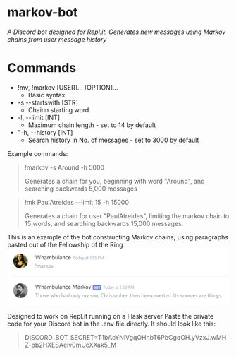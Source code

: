 # markov-bot
*A Discord bot designed for Repl.it. Generates new messages using Markov chains from user message history*

# Commands
* !mv, !markov [USER]... [OPTION]...
  * Basic syntax
* -s --startswith [STR]
  * Chainn starting word
* -l, --limit [INT]
  * Maximum chain length - set to 14 by default
* "-h, --history [INT]
  * Search history in No. of messages - set to 3000 by default
  
Example commands:
> !markov -s Around -h 5000
>
> Generates a chain for you, beginning with word "Around", and searching backwards 5,000 messages

> !mk PaulAtreides --limit 15 -h 15000
>
> Generates a chain for user "PaulAtreides", limiting the markov chain to 15 words, and searching backwards 15,000 messages.

This is an example of the bot constructing Markov chains, using paragraphs pasted out of the Fellowship of the Ring
![markov-bot test with LOTR paragraphs](https://raw.githubusercontent.com/whambulance/markov-bot/master/markovtest1.png)

Designed to work on Repl.it running on a Flask server
Paste the private code for your Discord bot in the .env file directly. It should look like this:

>DISCORD_BOT_SECRET=T1bAcYNlVgqOHnbT6PbCgqOH.yVzxJ.wMHZ-pb2HXESAeiv0mUcXXak5_M
